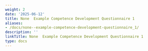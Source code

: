 ```yaml
---
weight: 2
date: '2025-06-12'
title: None  Example Competence Development Questionnaire 1
aliases:
- /docs/none--example-competence-development-questionnaire_1/
description: ''
linkTitle: None  Example Competence Development Questionnaire 1
type: docs
---
```


